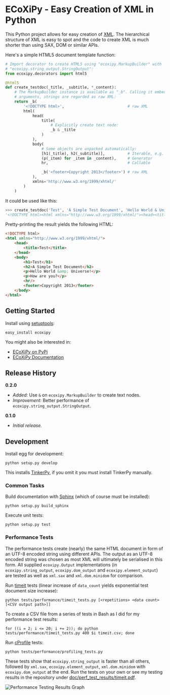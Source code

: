 ECoXiPy - Easy Creation of XML in Python
========================================

This Python project allows for easy creation of [XML](http://www.w3.org/XML/).
The hierarchical structure of XML is easy to spot and the code to create XML
is much shorter than using SAX, DOM or similar APIs.

Here's a simple HTML5 document template function:

```python
# Import decorator to create HTML5 using "ecoxipy.MarkupBuilder" with
# "ecoxipy.string_output.StringOutput":
from ecoxipy.decorators import html5

@html5
def create_testdoc(_title, _subtitle, *_content):
    # The MarkupBuilder instance is available as "_b". Calling it embeds the
    # arguments, strings are regarded as raw XML:
    return _b(
        '<!DOCTYPE html>',                            # raw XML
        html(
            head(
                title(
                    # Explicitly create text node:
                    _b & _title
                )
            ),
            body(
                # Some objects are unpacked automatically:
                [h1(_title), h2(_subtitle)],          # Iterable, e.g. a List
                (p(_item) for _item in _content),     # Generator
                hr,                                   # Callable

                _b('<footer>Copyright 2013</footer>') # raw XML
            ),
            xmlns='http://www.w3.org/1999/xhtml/'
        )
    )
```

It could be used like this:

```python
>>> create_testdoc('Test', 'A Simple Test Document', 'Hello World & Universe!', 'How are you?')
'<!DOCTYPE html><html xmlns="http://www.w3.org/1999/xhtml/"><head><title>Test</title></head><body><h1>Test</h1><h2>A Simple Test Document</h2><p>Hello World &amp; Universe!</p><p>How are you?</p><hr/><footer>Copyright 2013</footer></body></html>'
```

Pretty-printing the result yields the following HTML:

```HTML
<!DOCTYPE html>
<html xmlns="http://www.w3.org/1999/xhtml/">
    <head>
        <title>Test</title>
    </head>
    <body>
        <h1>Test</h1>
        <h2>A Simple Test Document</h2>
        <p>Hello World &amp; Universe!</p>
        <p>How are you?</p>
        <hr/>
        <footer>Copyright 2013</footer>
    </body>
</html>
```


## Getting Started

Install using [setuptools](https://pypi.python.org/pypi/setuptools):

    easy_install ecoxipy


You might also be interested in:

* [ECoXiPy on PyPi](https://pypi.python.org/pypi/ECoXiPy)
* [ECoXiPy Documentation](http://pythonhosted.org/ECoXiPy/)


## Release History

**0.2.0**
* *Added:* Use `&` on `ecoxipy.MarkupBuilder` to create text nodes.
* *Improvement:* Better performance of `ecoxipy.string_output.StringOutput`.


**0.1.0**
* *Initial release.*


## Development

Install egg for development:

    python setup.py develop


This installs [TinkerPy](https://github.com/IvIePhisto/TinkerPy), if you omit
it you must install TinkerPy manually.


### Common Tasks

Build documentation with [Sphinx](http://sphinx-doc.org) (which of course
must be installed):

    python setup.py build_sphinx

Execute unit tests:

    python setup.py test


### Performance Tests

The performance tests create (nearly) the same HTML document in form of an
UTF-8 encoded string using different APIs. The output as an UTF-8 encoded
string was chosen as most XML will ultimately be serialised in this form. All
supplied `ecoxipy.Output` implementations (in `ecoxipy.string_output`,
`ecoxipy.dom_output` and `ecoxipy.element_output`) are tested as well as
`xml.sax` and `xml.dom.minidom` for comparison.


Run [timeit](http://docs.python.org/2/library/timeit.html) tests (linear
increase of `data_count` yields exponential test document size increase):

    python tests/performance/timeit_tests.py [<repetitions> <data count> [<CSV output path>]]


To create a CSV file from a series of tests in Bash as I did for my
performance test results:

    for ((i = 2; i <= 20; i += 2)); do python tests/performance/timeit_tests.py 400 $i timeit.csv; done


Run [cProfile](http://docs.python.org/2/library/profile.html) tests:

    python tests/performance/profiling_tests.py


These tests show that `ecoxipy.string_output` is faster than all others,
followed by `xml.sax`, `ecoxipy.element_output`, `xml.dom.minidom` with
`ecoxipy.dom_output` at the end. Run the tests on your own or see my testing
results in the repository under
[doc/perf_test_results/timeit.pdf](https://raw.github.com/IvIePhisto/ECoXiPy/master/doc/perf_test_results/timeit.pdf).

![Performance Testing Results Graph](https://raw.github.com/IvIePhisto/ECoXiPy/master/doc/perf_test_results/timeit.png)
